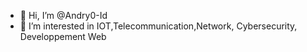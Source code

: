 - 👋 Hi, I’m @Andry0-Id
- 👀 I’m interested in IOT,Telecommunication,Network, Cybersecurity, Developpement Web
